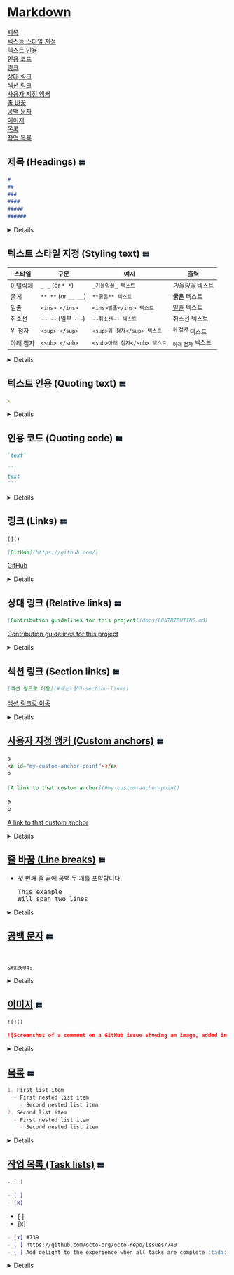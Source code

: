 # [Markdown](https://github.com/Ant-Queen/Markdown_for_GitHub/blob/main/Markdown.md)

[제목](#제목-headings)  
[텍스트 스타일 지정](#텍스트-스타일-지정-styling-text)  
[텍스트 인용](#텍스트-인용-quoting-text)  
[인용 코드](#인용-코드-quoting-code)  
[링크](#링크-links)  
[상대 링크](#상대-링크-relative-links)  
[섹션 링크](#섹션-링크-section-links)  
[사용자 지정 앵커](#%EC%82%AC%EC%9A%A9%EC%9E%90-%EC%A7%80%EC%A0%95-%EC%95%B5%EC%BB%A4-custom-anchors)  
[줄 바꿈](#줄-바꿈-line-breaks)  
[공백 문자](#공백-문자)  
[이미지](#이미지-images)  
[목록](#목록-lists)  
[작업 목록](#작업-목록-task-lists)


## 제목 (Headings) [![](<list icon.jpg>)](#markdown)

```markdown
# 
## 
### 
#### 
##### 
###### 
```
<details>

제목을 만들려면 제목 텍스트 앞에 1~6개의 <kbd>#</kbd> 기호를 추가합니다. 사용하는 <kbd>#</kbd>의 수에 따라 제목의 계층 구조 수준과 글꼴 크기가 결정됩니다.

```markdown
# A first-level heading
## A second-level heading
### A third-level heading
#### A fourth-level heading
##### A fifth-level heading
###### A sixth-level heading
```

# A first-level heading
## A second-level heading
### A third-level heading
#### A fourth-level heading
##### A fifth-level heading
###### A sixth-level heading

> [!NOTE]  
> for GitHub  
> 두 개 이상의 제목을 사용하는 경우 GitHub는 파일 헤더 내에서! ![alt text](<list icon.jpg>)을(를) 클릭하여 액세스할 수 있는 목차를 자동으로 생성합니다. 각 제목은 목차에 나열되며, 제목을 클릭하면 선택한 섹션으로 이동할 수 있습니다.

</details>

## 텍스트 스타일 지정 (Styling text) [![](<list icon.jpg>)](#markdown)

| 스타일 | 구문 | 예시 | 출력 |
| --- | --- | --- | --- |
| 이탤릭체 | `_ _` (or `* *`)  | `_기울임꼴_ 텍스트` | _기울임꼴_ 텍스트 |
| 굵게 | `** **` (or `__ __`) | `**굵은** 텍스트` | **굵은** 텍스트 |
| 밑줄 | `<ins> </ins>` | `<ins>밑줄</ins> 텍스트` | <ins>밑줄</ins> 텍스트 |
| 취소선 | `~~ ~~` (일부 `~ ~`)| `~~취소선~~ 텍스트` | ~~취소선~~ 텍스트 |
| 위 첨자 | `<sup> </sup>` | `<sup>위 첨자</sup> 텍스트` | <sup>위 첨자</sup> 텍스트 |
| 아래 첨자 | `<sub> </sub>` | `<sub>아래 첨자</sub> 텍스트` | <sub>아래 첨자</sub> 텍스트 |

<details>

주석 필드 및 `.md` 파일에서 굵게, 기울임꼴 또는 취소선 텍스트로 강조를 나타낼 수 있습니다.    

> [!NOTE]  
> `* *` 및 `_ _`는 동일한 효과를 제공하며, `** **` 및 `__ __`도 마찬가지입니다.  
> 필자는 md파일에서 구별을 직관적으로 하기 위해, 굵게는 `**`를 사용하고, 기울임꼴은 `_`를 사용합니다.

> [!TIP]  
> 각 스타일은 다양한 조합으로 다양한 곳에 중첩하여 사용 할 수 있습니다.

```markdown
_기울임꼴로 표시된 텍스트_  
*기울임꼴로 표시된 텍스트*

**굵게 표시된 텍스트**  
__굵게 표시된 텍스트__

**_매우_ 중요한 텍스트**  
__*매우* 중요한 텍스트__

***모든 텍스트가 중요***  
**_모든 텍스트가 중요_**

<ins>밑줄이 그어진</ins> 텍스트

~실수하여 취소된 텍스트~  <!-- for GitHub -->  
~~실수하여 취소된 텍스트~~

<sup>위 첨자</sup> 텍스트입니다.

<sub>아래 첨자</sub> 텍스트입니다.
```

_기울임꼴로 표시된 텍스트_  
*기울임꼴로 표시된 텍스트*

**굵게 표시된 텍스트**  
__굵게 표시된 텍스트__

**_매우_ 중요한 텍스트**  
__*매우* 중요한 텍스트__

***모든 텍스트가 중요***  
**_모든 텍스트가 중요_**

<ins>밑줄이 그어진</ins> 텍스트

~실수하여 취소된 텍스트~  <!-- for GitHub -->  
~~실수하여 취소된 텍스트~~

<sup>위 첨자</sup> 텍스트입니다.

<sub>아래 첨자</sub> 텍스트입니다.

</details>

## 텍스트 인용 (Quoting text) [![](<list icon.jpg>)](#markdown)

```markdown
> 
```

<details>

<kbd>></kbd>를 사용하여 텍스트를 인용할 수 있습니다.

```markdown
Text that is not a quote

> Text that is a quote
```

Text that is not a quote

> Text that is a quote

<kbd>></kbd> 붙은 텍스트는 왼쪽에 세로선으로 들여쓰기되고 회색 형식으로 표시됩니다.

```markdown
Text that is not a quote

> first-level
>> second-level
>>> third-level
>
> first-level
```

Text that is not a quote

> first-level
>> second-level
>>> third-level
>
> first-level

</details>

## 인용 코드 (Quoting code) [![](<list icon.jpg>)](#markdown)

````markdown
`text`
````

````markdown
```
text
```
````

<details>

단일 백틱<kbd>`</kbd>(필요시 이중 백틱<kbd>``</kbd>)을 사용하여 문장 내에서 코드 또는 명령을 표시할 수 있습니다. 백틱 내의 텍스트는 서식이 지정되지 않습니다.

> [!NOTE]  
> for GitHub  
> <kbd>Ctrl</kbd>+<kbd>E</kbd> (Windows/Linux) 또는 <kbd>Command</kbd>+<kbd>E</kbd> (Mac) 단축키를 눌러 Markdown 줄 안에 코드 블록에 대한 백틱을 삽입할 수도 있습니다.

```markdown
Use `git status` to list all new or modified files that haven't yet been committed.
```

Use `git status` to list all new or modified files that haven't yet been committed.

고유한 블록 안으로 코드 또는 텍스트의 서식을 지정하려면 삼중 백틱<kbd>```</kbd>(필요시 사중 백틱<kbd>````</kbd>)을 사용합니다.

````markdown
Some basic Git commands are:
```
git status
git add
git commit
```
````

Some basic Git commands are:
```
git status
git add
git commit
```

</details>

## 링크 (Links) [![](<list icon.jpg>)](#markdown)

`[]()`

```markdown
[GitHub](https://github.com/)
```

[GitHub](https://github.com/)  

<details>

링크 텍스트를 대괄호 `[ ]`로 묶은 다음 URL을 괄호 `( )`로 묶어 인라인 링크를 만들 수 있습니다.

> [!NOTE]  
> for GitHub  
> 단축키 <kbd>Command</kbd>+<kbd>K</kbd>를 사용하여 링크를 만들 수도 있습니다. 텍스트를 선택한 경우 클립보드의 URL을 붙여넣어 선택 영역에서 링크를 자동으로 만들 수 있습니다.  
> <br/>
> 텍스트를 강조 표시하고 <kbd>Command</kbd>+<kbd>V</kbd>를 사용하여 Markdown 하이퍼링크를 만들 수도 있습니다. 단축키인 <kbd>Command</kbd>+<kbd>Shift</kbd>+<kbd>V</kbd>를 사용하면 텍스트를 링크로 전환할 수 있습니다.

```markdown
This site was built using [GitHub Pages](https://pages.github.com/).
```

This site was built using [GitHub Pages](https://pages.github.com/).

> [!NOTE]
> GitHub는 주석에 유효한 URL이 작성되면 자동으로 링크를 만듭니다. 자세한 내용은 [자동 링크된 참조 및 URL](https://docs.github.com/ko/get-started/writing-on-github/working-with-advanced-formatting/autolinked-references-and-urls)을(를) 참조하세요.

</details>

## 상대 링크 (Relative links) [![](<list icon.jpg>)](#markdown)

```markdown
[Contribution guidelines for this project](docs/CONTRIBUTING.md)
```

[Contribution guidelines for this project](docs/CONTRIBUTING.md)

<details>

렌더링된 파일에서 상대 링크 및 이미지 경로를 정의하여 판독기에서 리포지토리의 다른 파일로 이동할 수 있습니다.

상대 링크는 현재 파일을 기준으로 하는 링크입니다. 예를 들어 리포지토리의 루트에 추가 정보 파일이 있고, *docs/CONTRIBUTING.md*에 다른 파일이 있는 경우, 추가 정보의 *CONTRIBUTING.md*에 대한 상대 링크는 다음과 같습니다.  

```markdown
[Contribution guidelines for this project](docs/CONTRIBUTING.md)
```

[Contribution guidelines for this project](docs/CONTRIBUTING.md)

GitHub는 현재 위치한 분기에 따라 상대 링크 또는 이미지 경로를 자동으로 변환하므로 링크 또는 경로는 항상 작동합니다. 링크의 경로는 현재 파일을 기준으로 합니다. `/` 시작 링크는 리포지토리 루트를 기준으로 합니다. `./` 및 `../`와 같은 모든 상대 링크 피연산자를 사용할 수 있습니다.

링크 텍스트는 한 줄이어야 합니다. 아래 예는 작동하지 않습니다.

```markdown
[Contribution
guidelines for this project](docs/CONTRIBUTING.md)
```
잘못 된 예  
[Contribution
guidelines for this project](docs/CONTRIBUTING.md)

상대 링크는 리포지토리를 복제하는 사용자가 사용하기 더 쉽습니다. 절대 링크는 리포지토리의 복제본에서 작동하지 않을 수 있습니다. 상대 링크를 사용하여 리포지토리 내의 다른 파일을 참조하는 것이 좋습니다.

</details>

## 섹션 링크 (Section links) [![](<list icon.jpg>)](#markdown)

```markdown
[섹션 링크로 이동](#섹션-링크-section-links)
```

[섹션 링크로 이동](#섹션-링크-section-links)

<details>

제목이 있는 모든 섹션에 직접 연결할 수 있습니다. 렌더링된 파일에서 자동으로 생성된 앵커를 보려면 섹션 제목 위로 마우스를 가져가 ![alt text](link.jpg) 아이콘을 표시하고 아이콘을 클릭하여 브라우저에 앵커를 표시합니다.

편집 중인 파일에서 제목에 대한 앵커를 결정해야 하는 경우 다음 기본 규칙을 사용할 수 있습니다.

* 문자는 소문자로 변환됩니다.
* 스페이스는 하이픈(`-`)으로 바뀝니다. 다른 공백 또는 문장 부호 문자는 모두 제거됩니다.
* 선행 및 후행 공백은 제거됩니다.
* 마크업 서식이 제거되고 내용만 남습니다(예: `_italics_`는 `italics`가 됩니다).
* 제목에 대해 자동으로 생성된 앵커가 동일한 문서의 이전 앵커와 동일한 경우 하이픈과 자동 증가 정수를 추가하여 고유 식별자가 생성됩니다.

URI 조각의 요구 사항에 대한 자세한 내용은 [RFC 3986: URI(Uniform Resource Identifier): 제네릭 구문, 섹션 3.5](https://www.rfc-editor.org/rfc/rfc3986#section-3.5)를 참조하세요.

아래 코드 블록은 렌더링된 콘텐츠의 제목에서 앵커를 생성하는 데 사용되는 기본 규칙을 보여 줍니다.

> [!NOTE]  
> **제목**을 편집하거나 "동일한" 앵커를 사용하여 제목 순서를 **변경하는 경우** 앵커가 변경될 때 해당 제목의 **링크도 업데이트**해야 합니다.

```markdown
# Example headings

## Sample Section

## This'll be a _Helpful_ Section About the Greek Letter Θ!
A heading containing characters not allowed in fragments, UTF-8 characters, two consecutive spaces between the first and second words, and formatting.

## This heading is not unique in the file

TEXT 1

## This heading is not unique in the file

TEXT 2

# Links to the example headings above

Link to the sample section: [Link Text](#sample-section).

Link to the helpful section: [Link Text](#thisll-be-a-helpful-section-about-the-greek-letter-Θ).

Link to the helpful section: [Link Text](#thisll-be-a-helpful-section-about-the-greek-letter-%CE%B8).

Link to the first non-unique section: [Link Text](#this-heading-is-not-unique-in-the-file).

Link to the second non-unique section: [Link Text](#this-heading-is-not-unique-in-the-file-1).
```

# Example headings
<br/>
<br/>
<br/>
<br/>
<br/>

## Sample Section
<br/>
<br/>
<br/>
<br/>
<br/>

## This'll be a _Helpful_ Section About the Greek Letter Θ!
A heading containing characters not allowed in fragments, UTF-8 characters, two consecutive spaces between the first and second words, and formatting.
<br/>
<br/>
<br/>
<br/>
<br/>

## This heading is not unique in the file

TEXT 1
<br/>
<br/>
<br/>
<br/>
<br/>

## This heading is not unique in the file

TEXT 2
<br/>
<br/>
<br/>
<br/>
<br/>
<br/>
<br/>
<br/>
<br/>
<br/>

# Links to the example headings above
<br/>
<br/>
<br/>
<br/>
<br/>
<br/>
<br/>
<br/>
<br/>
<br/>

Link to the sample section: [Link Text](#sample-section).

Link to the helpful section: [Link Text](#thisll-be-a-helpful-section-about-the-greek-letter-Θ).

Link to the helpful section: [Link Text](#thisll-be-a-helpful-section-about-the-greek-letter-%CE%B8).

Link to the first non-unique section: [Link Text](#this-heading-is-not-unique-in-the-file).

Link to the second non-unique section: [Link Text](#this-heading-is-not-unique-in-the-file-1).

</details>

## [사용자 지정 앵커 (Custom anchors)](https://github.com/Ant-Queen/Markdown_for_GitHub/blob/main/1.%20%EA%B8%B0%EB%B3%B8%20%EC%84%9C%EC%8B%9D%20%EA%B5%AC%EB%AC%B8/09.%20%EC%82%AC%EC%9A%A9%EC%9E%90%20%EC%A7%80%EC%A0%95%20%EC%95%B5%EC%BB%A4%20(Custom%20anchors).md) [![](<list icon.jpg>)](#markdown)

```markdown
a  
<a id="my-custom-anchor-point"></a>
b

[A link to that custom anchor](#my-custom-anchor-point)
```

a  
<a id="my-custom-anchor-point"></a>
b

[A link to that custom anchor](#my-custom-anchor-point)

<details>

</details>

## [줄 바꿈 (Line breaks)](https://github.com/Ant-Queen/Markdown_for_GitHub/blob/main/1.%20%EA%B8%B0%EB%B3%B8%20%EC%84%9C%EC%8B%9D%20%EA%B5%AC%EB%AC%B8/10.%20%EC%A4%84%20%EB%B0%94%EA%BF%88%20(Line%20breaks).md) [![](<list icon.jpg>)](#markdown)

* 첫 번째 줄 끝에 공백 두 개를 포함합니다.
  <pre>
  This example&nbsp;&nbsp;<!-- "  " 실제로는 스페이스바(공백)를 2번 입력 -->
  Will span two lines
  </pre>


<details>

* 첫 번째 줄 끝에 백슬래시를 포함합니다.

  ```markdown
  This example\
  Will span two lines
  ```

* 첫 번째 줄 끝에 HTML 단일 줄 바꿈 태그를 포함합니다.

  ```markdown
  This example<br/>
  Will span two lines
  ```

  This example  
  Will span two lines

  This example\
  Will span two lines

  This example<br/>
  Will span two lines

두 줄 사이에 빈 줄을 넣으면 .md 파일과 문제, 끌어오기 요청, 토론에서 사용되는 Markdown이 모두 빈 줄로 구분되어 두 줄로 렌더링합니다.

```markdown
This example

Will have a blank line separating both lines
```

This example

Will have a blank line separating both lines

</details>

## [공백 문자](https://github.com/Ant-Queen/Markdown_for_GitHub/blob/main/3.%20%EC%B6%94%EA%B0%80/51.%20%EA%B3%B5%EB%B0%B1%20%EB%AC%B8%EC%9E%90.md) [![](<list icon.jpg>)](#markdown)

```markdown
 
```
`&#x2004;`

<details>

| Unicode | 16진수 코드 | 복사하여 사용 | 비고 |
|---|---|---|---|
| 2000 | `&#x2000;` | 가 나 | 1/2 폭. OS, 브라우저 간 미세한 차이 있음 |
| 2001 | `&#x2001;` | 가 나 | 전각 너비. `가장 사용이 권장되는 공백` |
| 2002 | `&#x2002;` | 가 나 | 1/2 폭. OS, 브라우저 간 미세한 차이 있음 |
| 2003 | `&#x2003;` | 가 나 | 전각 너비. `가장 사용이 권장되는 공백` |
| **2004** | `&#x2004;` | 가 나 | 1/3 폭. `가장 사용이 권장되는 공백` |
| 2005 | `&#x2005;` | 가 나 | 1/4 폭. OS, 브라우저 간 미세한 차이 있음 |
| 2006 | `&#x2006;` | 가 나 | 1/6 폭. OS, 브라우저 간 미세한 차이 있음 |
| 200B | `&#x200B;` | 가​나 | ZERO WIDTH SPACE |
| 공백문자 | `&nbsp;` | 가&nbsp;나 | 1/3.66 폭? (1/3 호환 가능성 높음) |
| 스페이스바 | ` ` | 가 나 | 1/3.66 폭? (1/3 호환 가능성 높음) |

</details>

## [이미지](https://github.com/Ant-Queen/Markdown_for_GitHub/blob/main/1.%20%EA%B8%B0%EB%B3%B8%20%EC%84%9C%EC%8B%9D%20%EA%B5%AC%EB%AC%B8/11.%20%EC%9D%B4%EB%AF%B8%EC%A7%80%20(Images).md) [![](<list icon.jpg>)](#markdown)

`![]()`

```markdown
![Screenshot of a comment on a GitHub issue showing an image, added in the Markdown, of an Octocat smiling and raising a tentacle.](https://myoctocat.com/assets/images/base-octocat.svg)`  
```

<details>

![Screenshot of a comment on a GitHub issue showing an image, added in the Markdown, of an Octocat smiling and raising a tentacle.](https://myoctocat.com/assets/images/base-octocat.svg)

| 컨텍스트 | 상대 링크 |
| ------ | -------- |
| 동일한 분기의 `.md` 파일에서 | `/assets/images/_fixtures/electrocat.png` |
| 다른 분기의 `.md`파일에서 | `/../main/assets/images/_fixtures/electrocat.png` |
| 리포지토리의 이슈, 끌어오기 요청, 주석에서 | `../blob/main/assets/images/_fixtures/electrocat.png?raw=true` |
| 다른 리포지토리의 `.md` 파일에서 | `/../../../../github/docs/blob/main/assets/images/_fixtures/electrocat.png` |
| 다른 리포지토리의 이슈, 끌어오기 요청, 주석에서 | `../../../github/docs/blob/main/assets/images/_fixtures/electrocat.png?raw=true` |

![test1](/assets/images/_fixtures/electrocat.png)
![test2](/../main/assets/images/_fixtures/electrocat.png)
![test3](../blob/main/assets/images/_fixtures/electrocat.png?raw=true)
![test4](/../../../../github/docs/blob/main/assets/images/_fixtures/electrocat.png)
![test5](../../../github/docs/blob/main/assets/images/_fixtures/electrocat.png?raw=true)

### Picture 요소 (The Picture element)

`<picture>` HTML 요소가 지원됩니다.

<picture>
  <source media="(prefers-color-scheme: dark)" srcset="https://user-images.githubusercontent.com/25423296/163456776-7f95b81a-f1ed-45f7-b7ab-8fa810d529fa.png">
  <source media="(prefers-color-scheme: light)" srcset="https://user-images.githubusercontent.com/25423296/163456779-a8556205-d0a5-45e2-ac17-42d089e3c3f8.png">
  <img alt="Shows an illustrated sun in light mode and a moon with stars in dark mode." src="https://user-images.githubusercontent.com/25423296/163456779-a8556205-d0a5-45e2-ac17-42d089e3c3f8.png">
</picture>

</details>

## [목록](https://github.com/Ant-Queen/Markdown_for_GitHub/blob/main/1.%20%EA%B8%B0%EB%B3%B8%20%EC%84%9C%EC%8B%9D%20%EA%B5%AC%EB%AC%B8/12.%20%EB%AA%A9%EB%A1%9D%20(Lists).md) [![](<list icon.jpg>)](#markdown)

```markdown
1. First list item
  - First nested list item
    - Second nested list item
2. Second list item
  - First nested list item
    - Second nested list item
```

<details>

1. First list item
   - First nested list item
     - Second nested list item
2. Second list item
   - First nested list item
     - Second nested list item

하나 이상의 텍스트 행 앞에 <kbd>-</kbd>, <kbd>*</kbd> 또는 <kbd>+</kbd>을(를) 입력하여 순서가 지정되지 않은 목록을 만들 수 있습니다.

```markdown
- George Washington
* John Adams
+ Thomas Jefferson
```

- George Washington
* John Adams
+ Thomas Jefferson

목록의 순서를 지정하려면 각 줄 앞에 숫자를 입력합니다.

```markdown
1. James Madison
2. James Monroe
3. John Quincy Adams
```

1. James Madison
2. James Monroe
3. John Quincy Adams

### 중첩된 목록 (Nested Lists)

하나 이상의 목록 항목을 다른 항목 아래에 포함하여 중첩된 목록을 만들 수 있습니다.

GitHub의 웹 편집기 또는 [Visual Studio Code](https://code.visualstudio.com/)와 같은 고정 폭 글꼴을 사용하는 텍스트 편집기를 사용하여 중첩 목록을 만들기 위해 목록을 시각적으로 정렬할 수 있습니다. 목록 표식 문자(<kbd>-</kbd> 또는 <kbd>*</kbd>)가 위 항목에 있는 텍스트의 첫 번째 문자 바로 아래에 올 때까지 중첩 목록 항목 앞에 공백 문자를 입력합니다.

```markdown
1. First list item
   - First nested list item
     - Second nested list item
```

1. First list item
   - First nested list item
     - Second nested list item

> [!NOTE]  
> 웹 기반 편집기에서 원하는 줄을 먼저 강조 표시한 다음 kbd>Tab</kbd> 또는 <kbd>Shift</kbd>+<kbd>Tab</kbd>을 각각 사용하여 하나 이상의 텍스트 줄을 들여쓰거나 내어쓸 수 있습니다.

고정 폭 글꼴을 사용하지 않는 GitHub의 주석 편집기에서 중첩된 목록을 만들려면 중첩된 목록 바로 위에 있는 목록 항목을 확인하고 항목의 내용 앞에 표시되는 문자 수를 계산할 수 있습니다. 그런 다음 중첩된 목록 항목 앞에 해당 수만큼의 공백 문자를 입력합니다.

이 예제에서는 `100. First list item` 앞에 5개 문자(`100. `)가 있으므로 중첩된 목록 항목을 최소 5개 공백으로 들여써서 목록 항목 `100. First list item` 아래에 중첩된 목록 항목을 추가할 수 있습니다.

```markdown
100. First list item
     - First nested list item
```

100. First list item
     - First nested list item

동일한 방법을 사용하여 여러 수준의 중첩된 목록을 만들 수 있습니다. 예를 들어 첫 번째 중첩된 목록 항목에는 중첩된 목록 내용 `First nested list item` 앞에 일곱 자의 문자(`␣␣␣␣␣-␣`)가 있으므로, 두 번째 중첩된 목록 항목은 첫 번째 목록 항목보다 두 자 이상 더 들여써야 하며, 이 경우에는 최소 9 개의 공백이 필요합니다.

```markdown
100. First list item
     - First nested list item
       - Second nested list item
```

100. First list item
     - First nested list item
       - Second nested list item

더 많은 예제는 [GitHub Flavored Markdown 사양](https://github.github.com/gfm/#example-265)을 참조하세요.

</details>

## [작업 목록 (Task lists)](https://github.com/Ant-Queen/Markdown_for_GitHub/blob/main/1.%20%EA%B8%B0%EB%B3%B8%20%EC%84%9C%EC%8B%9D%20%EA%B5%AC%EB%AC%B8/13.%20%EC%9E%91%EC%97%85%20%EB%AA%A9%EB%A1%9D%20(Task%20lists).md) [![](<list icon.jpg>)](#markdown)

`- [ ] `

```markdown
- [ ] 
- [x] 
```

- [ ] 
- [x] 

```markdown
- [x] #739
- [ ] https://github.com/octo-org/octo-repo/issues/740
- [ ] Add delight to the experience when all tasks are complete :tada:
```
<details>

작업 목록을 만들려면 하이픈`-`과 공백` ` 뒤에 `[ ]`이 오는 목록 항목의 접두사를 설정합니다. 작업을 완료로 표시하려면 `[x]`를 사용합니다.

> [!NOTE]  
> for GitHub  
> `- [ ]` 뒤에 공백 ` `을 추가하면 체크박스로 표현됩니다.

```markdown
- [x] #739
- [ ] https://github.com/octo-org/octo-repo/issues/740
- [ ] Add delight to the experience when all tasks are complete :tada:
```

- [x] #739
- [ ] https://github.com/octo-org/octo-repo/issues/740
- [ ] Add delight to the experience when all tasks are complete :tada:

작업 목록 항목 설명이 괄호로 시작하는 경우 `\`로 이스케이프해야 합니다.  
(공백을 넣는경우 `\`로 이스케이프하지 않아도 됩니다.)

```markdown
- [x](Optional) Open a followup issue
- [x]\(Optional) Open a followup issue
- [x] (Optional) Open a followup issue
- [x] \(Optional) Open a followup issue
```

- [x](Optional) Open a followup issue
- [x]\(Optional) Open a followup issue
- [x] (Optional) Open a followup issue
- [x] \(Optional) Open a followup issue

자세한 내용은 [작업 목록 정보](/get-started/writing-on-github/working-with-advanced-formatting/about-task-lists)을(를) 참조하세요.

</details>